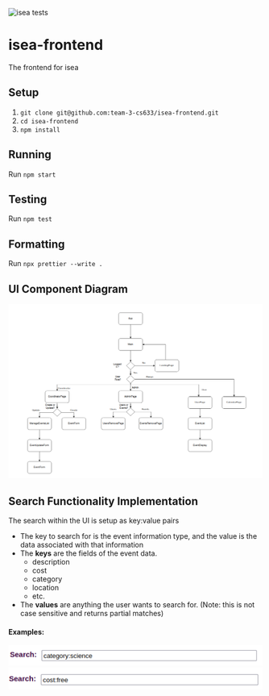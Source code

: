 ![isea tests](https://github.com/team-3-cs633/isea-frontend/actions/workflows/testing.yml/badge.svg)

# isea-frontend

The frontend for isea

## Setup

1. `git clone git@github.com:team-3-cs633/isea-frontend.git`
2. `cd isea-frontend`
3. `npm install`

## Running

Run `npm start`

## Testing

Run `npm test`

## Formatting

Run `npx prettier --write .`

## UI Component Diagram

![UI Component Diagram](./img/ui_component_diagram.png)

## Search Functionality Implementation

The search within the UI is setup as key:value pairs

- The key to search for is the event information type, and the value is the data associated with that information
- The **keys** are the fields of the event data.
  - description
  - cost
  - category
  - location
  - etc.
- The **values** are anything the user wants to search for. (Note: this is not case sensitive and returns partial matches)

#### Examples:

![Category Search Example](./img/search_category.png)  
![Cost Search Example](./img/search_cost.png)
